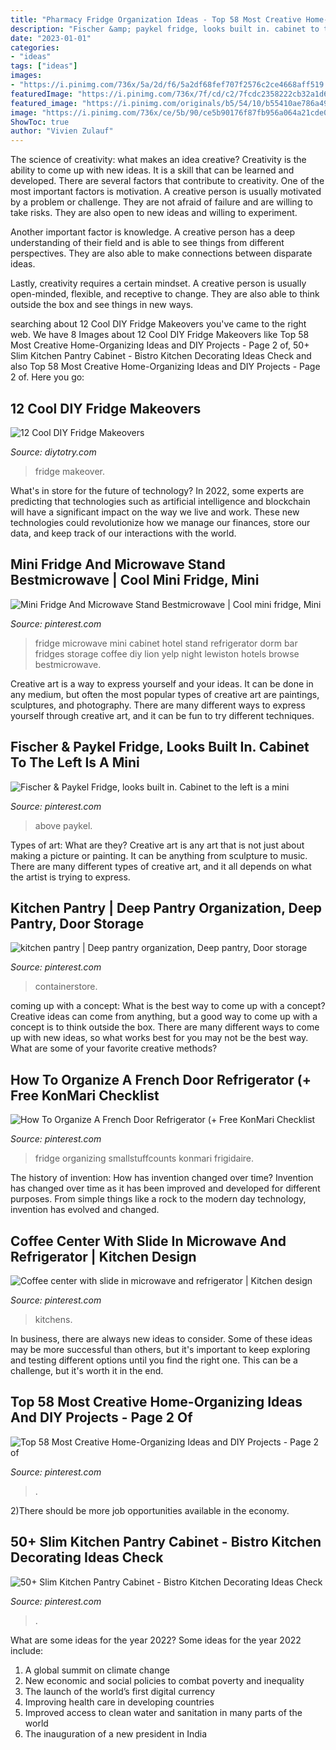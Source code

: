 ```yaml
---
title: "Pharmacy Fridge Organization Ideas - Top 58 Most Creative Home-organizing Ideas And Diy Projects"
description: "Fischer &amp; paykel fridge, looks built in. cabinet to the left is a mini"
date: "2023-01-01"
categories:
- "ideas"
tags: ["ideas"]
images:
- "https://i.pinimg.com/736x/5a/2d/f6/5a2df68fef707f2576c2ce4668aff519.jpg"
featuredImage: "https://i.pinimg.com/736x/7f/cd/c2/7fcdc2358222cb32a1d64f01cb7dc9a8.jpg"
featured_image: "https://i.pinimg.com/originals/b5/54/10/b55410ae786a493b30e322df01f4dfed.jpg"
image: "https://i.pinimg.com/736x/ce/5b/90/ce5b90176f87fb956a064a21cde0a616.jpg"
ShowToc: true
author: "Vivien Zulauf"
---
```



The science of creativity: what makes an idea creative?
Creativity is the ability to come up with new ideas. It is a skill that can be learned and developed. There are several factors that contribute to creativity.
One of the most important factors is motivation. A creative person is usually motivated by a problem or challenge. They are not afraid of failure and are willing to take risks. They are also open to new ideas and willing to experiment.

Another important factor is knowledge. A creative person has a deep understanding of their field and is able to see things from different perspectives. They are also able to make connections between disparate ideas.

Lastly, creativity requires a certain mindset. A creative person is usually open-minded, flexible, and receptive to change. They are also able to think outside the box and see things in new ways.

	

		
searching about 12 Cool DIY Fridge Makeovers you've came to the right web. We have 8 Images about 12 Cool DIY Fridge Makeovers like Top 58 Most Creative Home-Organizing Ideas and DIY Projects - Page 2 of, 50+ Slim Kitchen Pantry Cabinet - Bistro Kitchen Decorating Ideas Check and also Top 58 Most Creative Home-Organizing Ideas and DIY Projects - Page 2 of. Here you go:
		
    
## 12 Cool DIY Fridge Makeovers

<img loading=lazy src="http://diytotry.com/wp-content/uploads/2015/11/wallpaper-fridge-makeover.jpg" onerror="this.onerror=null;this.src='https://tse4.mm.bing.net/th?id=OIP.wpYCmPoY6EeT5X62OEOIoAHaMP&amp;pid=15.1';" alt="12 Cool DIY Fridge Makeovers">

_Source: diytotry.com_

>fridge makeover. 

	

What's in store for the future of technology?
In 2022, some experts are predicting that technologies such as artificial intelligence and blockchain will have a significant impact on the way we live and work. These new technologies could revolutionize how we manage our finances, store our data, and keep track of our interactions with the world.

    
## Mini Fridge And Microwave Stand Bestmicrowave | Cool Mini Fridge, Mini

<img loading=lazy src="https://i.pinimg.com/736x/38/dc/68/38dc68eb8d0c78ff35a6f92f070b2a63.jpg" onerror="this.onerror=null;this.src='https://tse1.mm.bing.net/th?id=OIP.9qLchnDcWnLt7TPMEeTLhgHaJ3&amp;pid=15.1';" alt="Mini Fridge And Microwave Stand Bestmicrowave | Cool mini fridge, Mini">

_Source: pinterest.com_

>fridge microwave mini cabinet hotel stand refrigerator dorm bar fridges storage coffee diy lion yelp night lewiston hotels browse bestmicrowave. 

	

Creative art is a way to express yourself and your ideas. It can be done in any medium, but often the most popular types of creative art are paintings, sculptures, and photography. There are many different ways to express yourself through creative art, and it can be fun to try different techniques.

    
## Fischer &amp; Paykel Fridge, Looks Built In. Cabinet To The Left Is A Mini

<img loading=lazy src="https://i.pinimg.com/736x/7f/cd/c2/7fcdc2358222cb32a1d64f01cb7dc9a8.jpg" onerror="this.onerror=null;this.src='https://tse2.mm.bing.net/th?id=OIP.ziTvgYB7U2JB88RhVbZ3IQHaJ3&amp;pid=15.1';" alt="Fischer &amp; Paykel Fridge, looks built in. Cabinet to the left is a mini">

_Source: pinterest.com_

>above paykel. 

	

Types of art: What are they?
Creative art is any art that is not just about making a picture or painting. It can be anything from sculpture to music. There are many different types of creative art, and it all depends on what the artist is trying to express.

    
## Kitchen Pantry | Deep Pantry Organization, Deep Pantry, Door Storage

<img loading=lazy src="https://i.pinimg.com/originals/b5/54/10/b55410ae786a493b30e322df01f4dfed.jpg" onerror="this.onerror=null;this.src='https://tse2.mm.bing.net/th?id=OIP.0gYb_dJCrhWVRxJI-86XpQHaLH&amp;pid=15.1';" alt="kitchen pantry | Deep pantry organization, Deep pantry, Door storage">

_Source: pinterest.com_

>containerstore. 

	

coming up with a concept: What is the best way to come up with a concept?
Creative ideas can come from anything, but a good way to come up with a concept is to think outside the box. There are many different ways to come up with new ideas, so what works best for you may not be the best way. What are some of your favorite creative methods?

    
## How To Organize A French Door Refrigerator (+ Free KonMari Checklist

<img loading=lazy src="https://i.pinimg.com/736x/52/6e/d1/526ed108c81ecc6731bf3345ef5842ec.jpg" onerror="this.onerror=null;this.src='https://tse1.mm.bing.net/th?id=OIP.zSgKj3N4WkoyrtrqxpNYdgHaLH&amp;pid=15.1';" alt="How To Organize A French Door Refrigerator (+ Free KonMari Checklist">

_Source: pinterest.com_

>fridge organizing smallstuffcounts konmari frigidaire. 

	

The history of invention: How has invention changed over time?
Invention has changed over time as it has been improved and developed for different purposes. From simple things like a rock to the modern day technology, invention has evolved and changed.

    
## Coffee Center With Slide In Microwave And Refrigerator | Kitchen Design

<img loading=lazy src="https://i.pinimg.com/736x/ce/5b/90/ce5b90176f87fb956a064a21cde0a616.jpg" onerror="this.onerror=null;this.src='https://tse4.mm.bing.net/th?id=OIP.EIHtnhrmX5EcNOEuqa0W-wHaLP&amp;pid=15.1';" alt="Coffee center with slide in microwave and refrigerator | Kitchen design">

_Source: pinterest.com_

>kitchens. 

	

In business, there are always new ideas to consider. Some of these ideas may be more successful than others, but it's important to keep exploring and testing different options until you find the right one. This can be a challenge, but it's worth it in the end.

    
## Top 58 Most Creative Home-Organizing Ideas And DIY Projects - Page 2 Of

<img loading=lazy src="https://i.pinimg.com/736x/95/7d/af/957daf91eaf1e4b0e620a7c077ba36bb.jpg" onerror="this.onerror=null;this.src='https://tse1.mm.bing.net/th?id=OIP.E8fq_ZmVNsJV_GQzk_a3_gHaQJ&amp;pid=15.1';" alt="Top 58 Most Creative Home-Organizing Ideas and DIY Projects - Page 2 of">

_Source: pinterest.com_

>. 

	

2)There should be more job opportunities available in the economy. 

    
## 50+ Slim Kitchen Pantry Cabinet - Bistro Kitchen Decorating Ideas Check

<img loading=lazy src="https://i.pinimg.com/736x/5a/2d/f6/5a2df68fef707f2576c2ce4668aff519.jpg" onerror="this.onerror=null;this.src='https://tse4.mm.bing.net/th?id=OIP.oGvFbQD3wZ_zY_BIJsChnQHaJ3&amp;pid=15.1';" alt="50+ Slim Kitchen Pantry Cabinet - Bistro Kitchen Decorating Ideas Check">

_Source: pinterest.com_

>. 

	

What are some ideas for the year 2022?
Some ideas for the year 2022 include: 
1. A global summit on climate change 
2. New economic and social policies to combat poverty and inequality 
3. The launch of the world’s first digital currency 
4. Improving health care in developing countries 
5. Improved access to clean water and sanitation in many parts of the world 
6. The inauguration of a new president in India 

